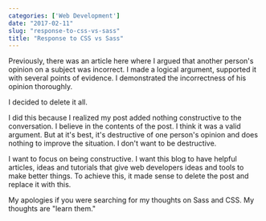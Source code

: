 ```yaml
---
categories: ['Web Development']
date: "2017-02-11"
slug: "response-to-css-vs-sass"
title: "Response to CSS vs Sass"
---
```


Previously, there was an article here where I argued that another person's opinion on a subject was incorrect. I made a logical argument, supported it with several points of evidence. I demonstrated the incorrectness of his opinion thoroughly.

I decided to delete it all.

I did this because I realized my post added nothing constructive to the conversation. I believe in the contents of the post. I think it was a valid argument. But at it's best, it's destructive of one person's opinion and does nothing to improve the situation. I don't want to be destructive.

I want to focus on being constructive. I want this blog to have helpful articles, ideas and tutorials that give web developers ideas and tools to make better things. To achieve this, it made sense to delete the post and replace it with this.

My apologies if you were searching for my thoughts on Sass and CSS. My thoughts are "learn them."
